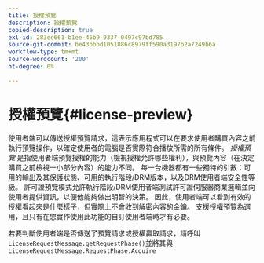 ```yaml
---
title: 授權預覽
description: 授權預覽
copied-description: true
exl-id: 283ee661-b1ee-46b9-9337-0497c97bd785
source-git-commit: be43bbbd1051886c8979ff590a3197b2a7249b6a
workflow-type: tm+mt
source-wordcount: '200'
ht-degree: 0%

---
```


# 授權預覽{#license-preview}

使用者端可以傳送授權預覽請求，這表示應用程式可以在要求使用者購買內容之前執行預覽操作，以確定使用者的電腦是否實際符合播放所需的所有條件。 *授權預覽* 是指使用者端預覽授權的能力（檢視授權允許哪些權利），與預覽內容（在決定購買之前檢視一小部分內容）的能力不同。 每一台機器都有一些獨特的引數：可用的輸出及其保護狀態、可用的執行階段/DRM版本，以及DRM使用者端安全性等級。 許可證預覽模式允許執行階段/DRM使用者端測試許可證伺服器商業邏輯並向使用者提供資訊，以便他能夠做出明智的決策。 因此，使用者端可以看到有效的授權看起來是什麼樣子，但實際上不會收到解密內容的金鑰。 支援授權預覽為選用，且只有在您實作使用此功能的自訂使用者端時才有必要。

若要判斷使用者端是否傳送了預覽請求或授權贏取請求，請呼叫 `LicenseRequestMessage.getRequestPhase()`並將其與 `LicenseRequestMessage.RequestPhase.Acquire`
